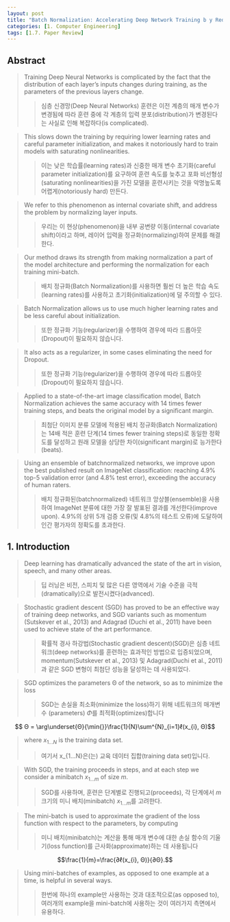 ```yaml
---
layout: post 
title: "Batch Normalization: Accelerating Deep Network Training b y Reducing Internal Covariate Shift"
categories: [1. Computer Engineering]
tags: [1.7. Paper Review]
---
```


## Abstract

> Training Deep Neural Networks is complicated by the fact that the distribution of each layer’s inputs changes during training, as the parameters of the previous layers change. 
>> 심층 신경망(Deep Neural Networks) 훈련은 이전 계층의 매개 변수가 변경됨에 따라 훈련 중에 각 계층의 입력 분포(distribution)가 변경된다는 사실로 인해 복잡하다(is complicated). 

> This slows down the training by requiring lower learning rates and careful parameter initialization, and makes it notoriously hard to train models with saturating nonlinearities. 
>> 이는 낮은 학습률(learning rates)과 신중한 매개 변수 초기화(careful parameter initialization)를 요구하여 훈련 속도를 늦추고 포화 비선형성(saturating nonlinearities)을 가진 모델을 훈련시키는 것을 악명높도록 어렵게(notoriously hard) 만든다. 

> We refer to this phenomenon as internal covariate shift, and address the problem by normalizing layer inputs. 
>> 우리는 이 현상(phenomenon)을 내부 공변량 이동(internal covariate shift)이라고 하며, 레이어 입력을 정규화(normalizing)하여 문제를 해결한다. 

> Our method draws its strength from making normalization a part of the model architecture and performing the normalization for each training mini-batch. 
>> 배치 정규화(Batch Normalization)를 사용하면 훨씬 더 높은 학습 속도(learning rates)를 사용하고 초기화(initialization)에 덜 주의할 수 있다. 

> Batch Normalization allows us to use much higher learning rates and be less careful about initialization. 
>> 또한 정규화 기능(regularizer)을 수행하여 경우에 따라 드롭아웃(Dropout)이 필요하지 않습니다. 

> It also acts as a regularizer, in some cases eliminating the need for Dropout. 
>> 또한 정규화 기능(regularizer)을 수행하여 경우에 따라 드롭아웃(Dropout)이 필요하지 않습니다. 

> Applied to a state-of-the-art image classification model, Batch Normalization achieves the same accuracy with 14 times fewer training steps, and beats the original model by a significant margin. 
>> 최첨단 이미지 분류 모델에 적용된 배치 정규화(Batch Normalization)는 14배 적은 훈련 단계(14 times fewer training steps)로 동일한 정확도를 달성하고 원래 모델을 상당한 차이(significant margin)로 능가한다(beats). 

> Using an ensemble of batchnormalized networks, we improve upon the best published result on ImageNet classification: reaching 4.9% top-5 validation error (and 4.8% test error), exceeding the accuracy of human raters.
>> 배치 정규화된(batchnormalized) 네트워크 앙상블(ensemble)을 사용하여 ImageNet 분류에 대한 가장 잘 발표된 결과를 개선한다(improve upon). 4.9%의 상위 5개 검증 오류(및 4.8%의 테스트 오류)에 도달하여 인간 평가자의 정확도를 초과한다.

## 1. Introduction

> Deep learning has dramatically advanced the state of the art in vision, speech, and many other areas. 
>> 딥 러닝은 비전, 스피치 및 많은 다른 영역에서 기술 수준을 극적(dramatically)으로 발전시켰다(advanced). 

> Stochastic gradient descent (SGD) has proved to be an effective way of training deep networks, and SGD variants such as momentum (Sutskever et al., 2013) and Adagrad (Duchi et al., 2011) have been used to achieve state of the art performance. 
>> 확률적 경사 하강법(Stochastic gradient descent)(SGD)은 심층 네트워크(deep networks)를 훈련하는 효과적인 방법으로 입증되었으며, momentum(Sutskever et al., 2013) 및 Adagrad(Duchi et al., 2011)과 같은 SGD 변형이 최첨단 성능을 달성하는 데 사용되었다. 

> SGD optimizes the parameters Θ of the network, so as to minimize the loss
>> SGD는 손실을 최소화(minimize the loss)하기 위해 네트워크의 매개변수 (parameters) $Φ$를 최적화(optimizes)합니다

$$ Θ = \arg\underset{Θ}{\min{}}\frac{1}{N}\sum^{N}_{i=1}ℓ(x_{i}, Θ)$$

> where $x_{1...N}$ is the training data set. 
>> 여기서 x_{1...N}은(는) 교육 데이터 집합(training data set)입니다.

> With SGD, the training proceeds in steps, and at each step we consider a minibatch $x_{1...m}$ of size $m$.
>> SGD를 사용하며, 훈련은 단계별로 진행되고(proceeds), 각 단계에서 $m$ 크기의 미니 배치(minibatch) $x_{1...m}$를 고려한다.

> The mini-batch is used to approximate the gradient of the loss function with respect to the parameters, by computing 
>> 미니 배치(minibatch)는 계산을 통해 매개 변수에 대한 손실 함수의 기울기(loss function)를 근사화(approximate)하는 데 사용됩니다

$$\frac{1}{m}=\frac{∂ℓ(x_{i}, Θ)}{∂Θ}.$$

> Using mini-batches of examples, as opposed to one example at a time, is helpful in several ways.
>> 한번에 하나의 example만 사용하는 것과 대조적으로(as opposed to), 여러개의 example을 mini-batch에 사용하는 것이 여러가지 측면에서 유용하다.

>